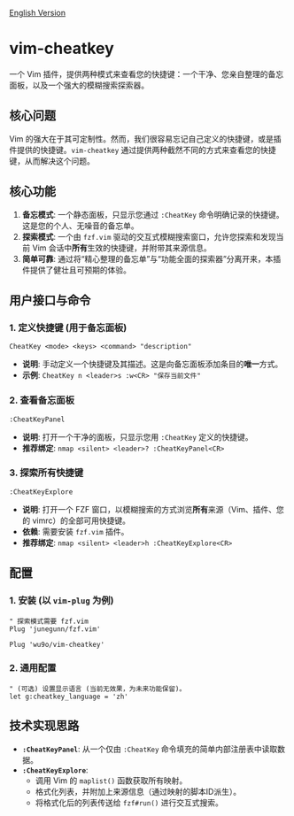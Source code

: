 [English Version](README.md)

# vim-cheatkey

一个 Vim 插件，提供两种模式来查看您的快捷键：一个干净、您亲自整理的备忘面板，以及一个强大的模糊搜索探索器。

## 核心问题

Vim 的强大在于其可定制性。然而，我们很容易忘记自己定义的快捷键，或是插件提供的快捷键。`vim-cheatkey` 通过提供两种截然不同的方式来查看您的快捷键，从而解决这个问题。

## 核心功能

1.  **备忘模式**: 一个静态面板，只显示您通过 `:CheatKey` 命令明确记录的快捷键。这是您的个人、无噪音的备忘单。
2.  **探索模式**: 一个由 `fzf.vim` 驱动的交互式模糊搜索窗口，允许您探索和发现当前 Vim 会话中**所有**生效的快捷键，并附带其来源信息。
3.  **简单可靠**: 通过将“精心整理的备忘单”与“功能全面的探索器”分离开来，本插件提供了健壮且可预期的体验。

## 用户接口与命令

### 1. 定义快捷键 (用于备忘面板)

`CheatKey <mode> <keys> <command> "description"`
- **说明**: 手动定义一个快捷键及其描述。这是向备忘面板添加条目的**唯一**方式。
- **示例**: `CheatKey n <leader>s :w<CR> "保存当前文件"`

### 2. 查看备忘面板

`:CheatKeyPanel`
- **说明**: 打开一个干净的面板，只显示您用 `:CheatKey` 定义的快捷键。
- **推荐绑定**: `nmap <silent> <leader>? :CheatKeyPanel<CR>`

### 3. 探索所有快捷键

`:CheatKeyExplore`
- **说明**: 打开一个 FZF 窗口，以模糊搜索的方式浏览**所有**来源（Vim、插件、您的 vimrc）的全部可用快捷键。
- **依赖**: 需要安装 `fzf.vim` 插件。
- **推荐绑定**: `nmap <silent> <leader>h :CheatKeyExplore<CR>`

## 配置

### 1. 安装 (以 `vim-plug` 为例)
```vim
" 探索模式需要 fzf.vim
Plug 'junegunn/fzf.vim'

Plug 'wu9o/vim-cheatkey'
```

### 2. 通用配置
```vim
" (可选) 设置显示语言 (当前无效果，为未来功能保留)。
let g:cheatkey_language = 'zh'
```

## 技术实现思路

- **`:CheatKeyPanel`**: 从一个仅由 `:CheatKey` 命令填充的简单内部注册表中读取数据。
- **`:CheatKeyExplore`**:
  - 调用 Vim 的 `maplist()` 函数获取所有映射。
  - 格式化列表，并附加上来源信息（通过映射的脚本ID派生）。
  - 将格式化后的列表传送给 `fzf#run()` 进行交互式搜索。
